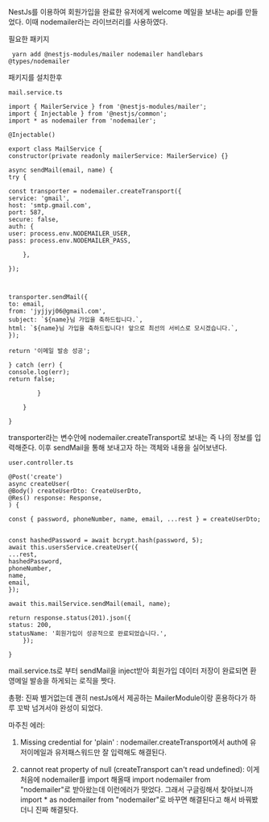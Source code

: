 NestJs를 이용하여 회원가입을 완료한 유저에게 welcome 메일을 보내는 api를 만들었다. 이때 nodemailer라는 라이브러리를 사용하였다. 

필요한 패키지
```
 yarn add @nestjs-modules/mailer nodemailer handlebars @types/nodemailer
```

패키지를 설치한후 
```
mail.service.ts

import { MailerService } from '@nestjs-modules/mailer';
import { Injectable } from '@nestjs/common';
import * as nodemailer from 'nodemailer';

@Injectable()

export class MailService {
constructor(private readonly mailerService: MailerService) {}

async sendMail(email, name) {
try {

const transporter = nodemailer.createTransport({
service: 'gmail',
host: 'smtp.gmail.com',
port: 587,
secure: false,
auth: {
user: process.env.NODEMAILER_USER,
pass: process.env.NODEMAILER_PASS,

	},

});

  

transporter.sendMail({
to: email,
from: 'jyjjyj06@gmail.com',
subject: `${name}님 가입을 축하드립니다.`,
html: `${name}님 가입을 축하드립니다! 앞으로 최선의 서비스로 모시겠습니다.`,
});

return '이메일 발송 성공';

} catch (err) {
console.log(err);
return false;

		}

	}

}
```
transporter라는 변수안에 nodemailer.createTransport로 보내는 즉 나의 정보를 입력해준다. 이후 sendMail을 통해 보내고자 하는 객체와 내용을 실어보낸다.

```
user.controller.ts

@Post('create')
async createUser(
@Body() createUserDto: CreateUserDto,
@Res() response: Response,
) {

const { password, phoneNumber, name, email, ...rest } = createUserDto;

  
const hashedPassword = await bcrypt.hash(password, 5);
await this.usersService.createUser({
...rest,
hashedPassword,
phoneNumber,
name,
email,
});

await this.mailService.sendMail(email, name);

return response.status(201).json({
status: 200,
statusName: '회원가입이 성공적으로 완료되었습니다.',
	});

}
```
mail.service.ts로 부터 sendMail을 inject받아 회원가입 데이터 저장이 완료되면 환영메일 발송을 하게되는 로직을 짯다.


총평: 진짜 별거없는데 괜히 nestJs에서 제공하는 MailerModule이랑 혼용하다가 하루 꼬박 넘겨서야 완성이 되었다.   

마주친 에러:
1. Missing credential for 'plain' : nodemailer.createTransport에서 auth에 유저이메일과 유저패스워드만 잘 입력해도 해결된다.

2. cannot reat property of null (createTransport can't read undefined): 이게 처음에 nodemailer를 import 해올때 import nodemailer from "nodemailer"로 받아왔는데 이런에러가 떳었다. 그래서 구글링해서 찾아보니까 import * as nodemailer from "nodemailer"로 바꾸면 해결된다고 해서 바꿔봤더니 진짜 해결됫다.